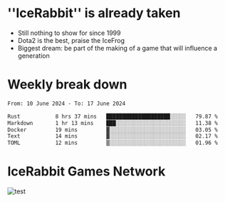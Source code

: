 # ''IceRabbit'' is already taken
- Still nothing to show for since 1999
- Dota2 is the best, praise the IceFrog
- Biggest dream: be part of the making of a game that will influence a generation

# Weekly break down
<!--START_SECTION:waka-->

```txt
From: 10 June 2024 - To: 17 June 2024

Rust           8 hrs 37 mins   ████████████████████░░░░░   79.87 %
Markdown       1 hr 13 mins    ███░░░░░░░░░░░░░░░░░░░░░░   11.38 %
Docker         19 mins         ▓░░░░░░░░░░░░░░░░░░░░░░░░   03.05 %
Text           14 mins         ▓░░░░░░░░░░░░░░░░░░░░░░░░   02.17 %
TOML           12 mins         ▒░░░░░░░░░░░░░░░░░░░░░░░░   01.96 %
```

<!--END_SECTION:waka-->

# IceRabbit Games Network
![test](https://steam-stat.vercel.app/api?profileName=IceRabbit.png)
